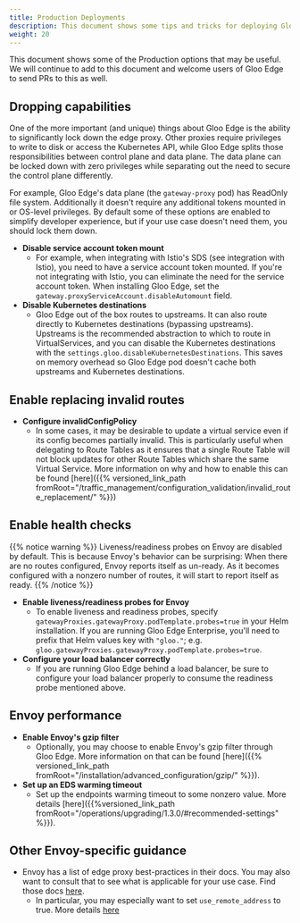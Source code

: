 ```yaml
---
title: Production Deployments
description: This document shows some tips and tricks for deploying Gloo Edge into a production environment
weight: 20
---
```


This document shows some of the Production options that may be useful. We will continue to add to this document and welcome users of Gloo Edge to send PRs to this as well.

## Dropping capabilities

One of the more important (and unique) things about Gloo Edge is the ability to significantly lock down the edge proxy. Other proxies require privileges to write to disk or access the Kubernetes API, while Gloo Edge splits those responsibilities between control plane and data plane. The data plane can be locked down with zero privileges while separating out the need to secure the control plane differently. 

For example, Gloo Edge's data plane (the `gateway-proxy` pod) has ReadOnly file system. Additionally it doesn't require any additional tokens mounted in or OS-level privileges. By default some of these options are enabled to simplify developer experience, but if your use case doesn't need them, you should lock them down. 

* **Disable service account token mount**
    - For example, when integrating with Istio's SDS (see integration with Istio), you need to have a service account token mounted. If you're not integrating with Istio, you can eliminate the need for the service account token. When installing Gloo Edge, set the `gateway.proxyServiceAccount.disableAutomount` field. 
* **Disable Kubernetes destinations**
    - Gloo Edge out of the box routes to upstreams. It can also route directly to Kubernetes destinations (bypassing upstreams). Upstreams is the recommended abstraction to which to route in VirtualServices, and you can disable the Kubernetes destinations with the `settings.gloo.disableKubernetesDestinations`. This saves on memory overhead so Gloo Edge pod doesn't cache both upstreams and Kubernetes destinations. 

## Enable replacing invalid routes

* **Configure invalidConfigPolicy**
    - In some cases, it may be desirable to update a virtual service even if its config becomes partially invalid. This is particularly useful when delegating to Route Tables as it ensures that a single Route Table will not block updates for other Route Tables which share the same Virtual Service. More information on why and how to enable this can be found [here]({{% versioned_link_path fromRoot="/traffic_management/configuration_validation/invalid_route_replacement/" %}})

## Enable health checks

{{% notice warning %}}
Liveness/readiness probes on Envoy are disabled by default. This is because Envoy's behavior can be surprising: When there are no
routes configured, Envoy reports itself as un-ready. As it becomes configured with a nonzero number of routes, it will start to
report itself as ready.
{{% /notice %}}

* **Enable liveness/readiness probes for Envoy**
    - To enable liveness and readiness probes, specify `gatewayProxies.gatewayProxy.podTemplate.probes=true` in your Helm installation.
If you are running Gloo Edge Enterprise, you'll need to prefix that Helm values key with `"gloo."`; e.g. `gloo.gatewayProxies.gatewayProxy.podTemplate.probes=true`.
* **Configure your load balancer correctly**
    - If you are running Gloo Edge behind a load balancer, be sure to configure your load balancer properly to consume the readiness probe mentioned above.

## Envoy performance

* **Enable Envoy's gzip filter**
    - Optionally, you may choose to enable Envoy's gzip filter through Gloo Edge. More information on that can be found [here]({{% versioned_link_path fromRoot="/installation/advanced_configuration/gzip/" %}}).
* **Set up an EDS warming timeout**
    - Set up the endpoints warming timeout to some nonzero value. More details [here]({{%versioned_link_path fromRoot="/operations/upgrading/1.3.0/#recommended-settings" %}}).

## Other Envoy-specific guidance

* Envoy has a list of edge proxy best-practices in their docs. You may also want to consult that to see what is applicable for your use case. Find those docs [here](https://www.envoyproxy.io/docs/envoy/latest/configuration/best_practices/edge#best-practices-edge).
    - In particular, you may especially want to set `use_remote_address` to true. More details [here](https://www.envoyproxy.io/docs/envoy/latest/api-v3/extensions/filters/network/http_connection_manager/v3/http_connection_manager.proto#envoy-v3-api-field-extensions-filters-network-http-connection-manager-v3-httpconnectionmanager-use-remote-address)
